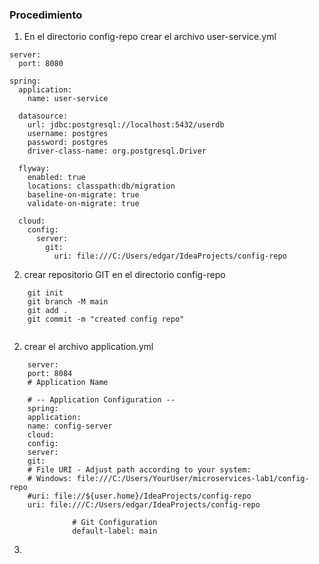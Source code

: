 ### Procedimiento
1. En el directorio config-repo crear el archivo user-service.yml
``` 
server:
  port: 8080

spring:
  application:
    name: user-service

  datasource:
    url: jdbc:postgresql://localhost:5432/userdb
    username: postgres
    password: postgres
    driver-class-name: org.postgresql.Driver

  flyway:
    enabled: true
    locations: classpath:db/migration
    baseline-on-migrate: true
    validate-on-migrate: true

  cloud:
    config:
      server:
        git:
          uri: file:///C:/Users/edgar/IdeaProjects/config-repo
```

2. crear repositorio GIT en el directorio config-repo
``` 
    git init
    git branch -M main
    git add .
    git commit -m "created config repo"
    
```
2. crear el archivo application.yml

```
    server:
    port: 8084
    # Application Name
    
    # -- Application Configuration --
    spring:
    application:
    name: config-server
    cloud:
    config:
    server:
    git:
    # File URI - Adjust path according to your system:
    # Windows: file:///C:/Users/YourUser/microservices-lab1/config-repo
    #uri: file://${user.home}/IdeaProjects/config-repo
    uri: file:///C:/Users/edgar/IdeaProjects/config-repo
    
              # Git Configuration
              default-label: main
```
3.  
